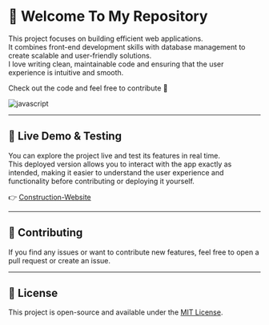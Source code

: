 # 💼 Welcome To My Repository

This project focuses on building efficient web applications.  
It combines front-end development skills with database management to create scalable and user-friendly solutions.  
I love writing clean, maintainable code and ensuring that the user experience is intuitive and smooth.  

Check out the code and feel free to contribute 🚀

![javascript](https://user-images.githubusercontent.com/97255802/158096794-c7b7130b-a85b-44aa-9c07-eb46e54c4c22.gif)

---

## 🔗 Live Demo & Testing

You can explore the project live and test its features in real time.  
This deployed version allows you to interact with the app exactly as intended, making it easier to understand the user experience and functionality before contributing or deploying it yourself.

👉 [Construction-Website](https://jhonnfy.github.io/Construction-Website/)

---

## 🤝 Contributing

If you find any issues or want to contribute new features, feel free to open a pull request or create an issue.

---

## 📄 License

This project is open-source and available under the [MIT License](LICENSE).
